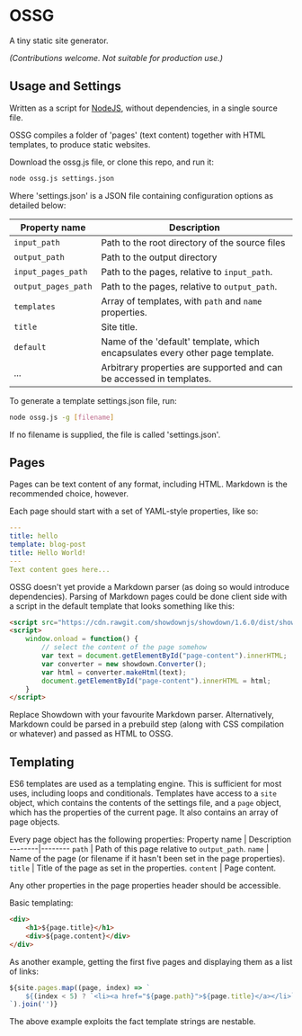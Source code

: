 # OSSG
A tiny static site generator.

*(Contributions welcome. Not suitable for production use.)*

## Usage and Settings
Written as a script for [NodeJS](https://nodejs.org/), without dependencies, in a single source file.

OSSG compiles a folder of 'pages' (text content) together with HTML templates, to produce static websites.

Download the ossg.js file, or clone this repo, and run it:
```bash
node ossg.js settings.json
```

Where 'settings.json' is a JSON file containing configuration options as detailed below:

Property name | Description
--------------|------------
`input_path` | Path to the root directory of the source files
`output_path`| Path to the output directory
`input_pages_path`| Path to the pages, relative to `input_path`.
`output_pages_path`| Path to the pages, relative to `output_path`.
`templates`| Array of templates, with `path` and `name` properties.
`title`| Site title.
`default`| Name of the 'default' template, which encapsulates every other page template. 
... | Arbitrary properties are supported and can be accessed in templates.

To generate a template settings.json file, run:
```bash
node ossg.js -g [filename]
```
If no filename is supplied, the file is called 'settings.json'.

## Pages
Pages can be text content of any format, including HTML. Markdown is the recommended choice, however.

Each page should start with a set of YAML-style properties, like so:
```yaml
---
title: hello
template: blog-post
title: Hello World!
---
Text content goes here...
```

OSSG doesn't yet provide a Markdown parser (as doing so would introduce dependencies). Parsing of Markdown pages could be done client side with a script in the default template that looks something like this:
```html
<script src="https://cdn.rawgit.com/showdownjs/showdown/1.6.0/dist/showdown.min.js"></script>
<script>
    window.onload = function() {
    	// select the content of the page somehow
    	var text = document.getElementById("page-content").innerHTML;
    	var converter = new showdown.Converter();
    	var html = converter.makeHtml(text);
    	document.getElementById("page-content").innerHTML = html;
	}
</script>
```
Replace Showdown with your favourite Markdown parser.
Alternatively, Markdown could be parsed in a prebuild step (along with CSS compilation or whatever) 
and passed as HTML to OSSG.


## Templating
ES6 templates are used as a templating engine.
This is sufficient for most uses, including loops and conditionals.
Templates have access to a `site` object, which contains the contents of the settings file, and a `page` object, which has the properties of the current page. It also contains an array of page objects.

Every page object has the following properties:
Property name | Description
--------|--------
`path` | Path of this page relative to `output_path`.
`name` | Name of the page (or filename if it hasn't been set in the page properties).
`title` |  Title of the page as set in the properties.
`content` | Page content. 

Any other properties in the page properties header should be accessible.

Basic templating:
```html
<div>
	<h1>${page.title}</h1>
    <div>${page.content}</div>
</div>
```
As another example, getting the first five pages and displaying them as a list of links:
```js
${site.pages.map((page, index) => `
    ${(index < 5) ? `<li><a href="${page.path}">${page.title}</a></li>` : ''}
`).join('')}
```
The above example exploits the fact template strings are nestable.
